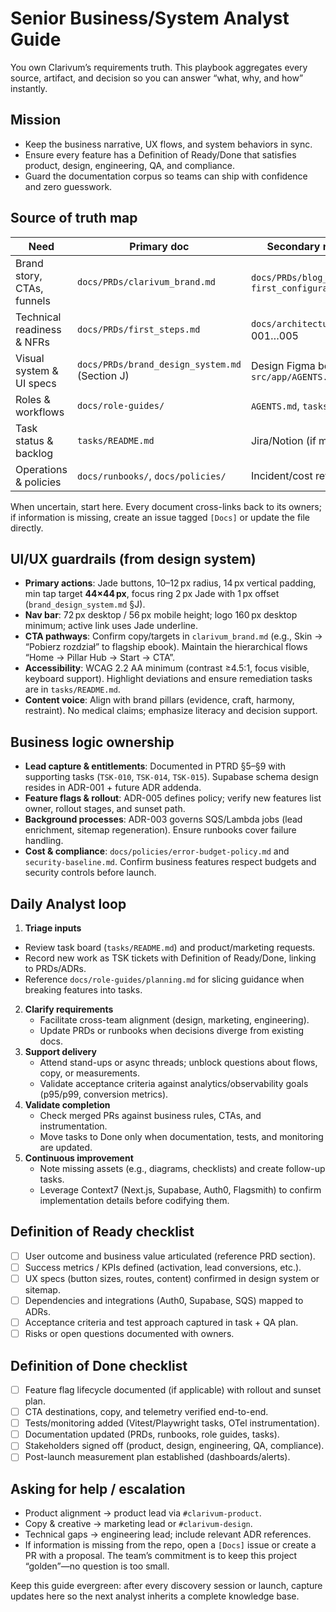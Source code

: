 # Senior Business/System Analyst Guide

You own Clarivum’s requirements truth. This playbook aggregates every source, artifact, and decision so you can answer “what, why, and how” instantly.

## Mission

- Keep the business narrative, UX flows, and system behaviors in sync.
- Ensure every feature has a Definition of Ready/Done that satisfies product, design, engineering, QA, and compliance.
- Guard the documentation corpus so teams can ship with confidence and zero guesswork.

## Source of truth map

| Need | Primary doc | Secondary references |
|------|-------------|----------------------|
| Brand story, CTAs, funnels | `docs/PRDs/clarivum_brand.md` | `docs/PRDs/blog_structure.md`, `first_configuration.md` |
| Technical readiness & NFRs | `docs/PRDs/first_steps.md` | `docs/architecture.md`, ADR-001…005 |
| Visual system & UI specs | `docs/PRDs/brand_design_system.md` (Section J) | Design Figma boards, `src/app/AGENTS.md` |
| Roles & workflows | `docs/role-guides/` | `AGENTS.md`, `tasks/README.md` |
| Task status & backlog | `tasks/README.md` | Jira/Notion (if mirrored) |
| Operations & policies | `docs/runbooks/`, `docs/policies/` | Incident/cost review notes |

When uncertain, start here. Every document cross-links back to its owners; if information is missing, create an issue tagged `[Docs]` or update the file directly.

## UI/UX guardrails (from design system)

- **Primary actions**: Jade buttons, 10–12 px radius, 14 px vertical padding, min tap target **44×44 px**, focus ring 2 px Jade with 1 px offset (`brand_design_system.md` §J).
- **Nav bar**: 72 px desktop / 56 px mobile height; logo 160 px desktop minimum; active link uses Jade underline.
- **CTA pathways**: Confirm copy/targets in `clarivum_brand.md` (e.g., Skin → “Pobierz rozdział” to flagship ebook). Maintain the hierarchical flows “Home → Pillar Hub → Start → CTA”.
- **Accessibility**: WCAG 2.2 AA minimum (contrast ≥4.5:1, focus visible, keyboard support). Highlight deviations and ensure remediation tasks are in `tasks/README.md`.
- **Content voice**: Align with brand pillars (evidence, craft, harmony, restraint). No medical claims; emphasize literacy and decision support.

## Business logic ownership

- **Lead capture & entitlements**: Documented in PTRD §5–§9 with supporting tasks (`TSK-010`, `TSK-014`, `TSK-015`). Supabase schema design resides in ADR-001 + future ADR addenda.
- **Feature flags & rollout**: ADR-005 defines policy; verify new features list owner, rollout stages, and sunset path.
- **Background processes**: ADR-003 governs SQS/Lambda jobs (lead enrichment, sitemap regeneration). Ensure runbooks cover failure handling.
- **Cost & compliance**: `docs/policies/error-budget-policy.md` and `security-baseline.md`. Confirm business features respect budgets and security controls before launch.

## Daily Analyst loop

1. **Triage inputs**  
- Review task board (`tasks/README.md`) and product/marketing requests.  
- Record new work as TSK tickets with Definition of Ready/Done, linking to PRDs/ADRs.
- Reference `docs/role-guides/planning.md` for slicing guidance when breaking features into tasks.
2. **Clarify requirements**  
   - Facilitate cross-team alignment (design, marketing, engineering).  
   - Update PRDs or runbooks when decisions diverge from existing docs.
3. **Support delivery**  
   - Attend stand-ups or async threads; unblock questions about flows, copy, or measurements.  
   - Validate acceptance criteria against analytics/observability goals (p95/p99, conversion metrics).
4. **Validate completion**  
   - Check merged PRs against business rules, CTAs, and instrumentation.  
   - Move tasks to Done only when documentation, tests, and monitoring are updated.
5. **Continuous improvement**  
   - Note missing assets (e.g., diagrams, checklists) and create follow-up tasks.  
   - Leverage Context7 (Next.js, Supabase, Auth0, Flagsmith) to confirm implementation details before codifying them.

## Definition of Ready checklist

- [ ] User outcome and business value articulated (reference PRD section).  
- [ ] Success metrics / KPIs defined (activation, lead conversions, etc.).  
- [ ] UX specs (button sizes, routes, content) confirmed in design system or sitemap.  
- [ ] Dependencies and integrations (Auth0, Supabase, SQS) mapped to ADRs.  
- [ ] Acceptance criteria and test approach captured in task + QA plan.  
- [ ] Risks or open questions documented with owners.

## Definition of Done checklist

- [ ] Feature flag lifecycle documented (if applicable) with rollout and sunset plan.  
- [ ] CTA destinations, copy, and telemetry verified end-to-end.  
- [ ] Tests/monitoring added (Vitest/Playwright tasks, OTel instrumentation).  
- [ ] Documentation updated (PRDs, runbooks, role guides, tasks).  
- [ ] Stakeholders signed off (product, design, engineering, QA, compliance).  
- [ ] Post-launch measurement plan established (dashboards/alerts).

## Asking for help / escalation

- Product alignment → product lead via `#clarivum-product`.  
- Copy & creative → marketing lead or `#clarivum-design`.  
- Technical gaps → engineering lead; include relevant ADR references.  
- If information is missing from the repo, open a `[Docs]` issue or create a PR with a proposal. The team’s commitment is to keep this project “golden”—no question is too small.

Keep this guide evergreen: after every discovery session or launch, capture updates here so the next analyst inherits a complete knowledge base.
